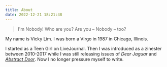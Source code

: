 ```yaml
---
title: About
date: 2022-12-21 18:21:48
---
```


> I'm Nobody! Who are you?
Are you – Nobody – too?

My name is Vicky Lim. I was born a Virgo in 1987 in Chicago, Illinois.

I started as a Teen Girl on LiveJournal. Then I was introduced as a zinester between 2010-2017 while I was still releasing issues of _Dear Jaguar_ and [_Abstract Door_](https://vickylim.com/abstract-door-zine). Now I no longer pressure myself to write.
